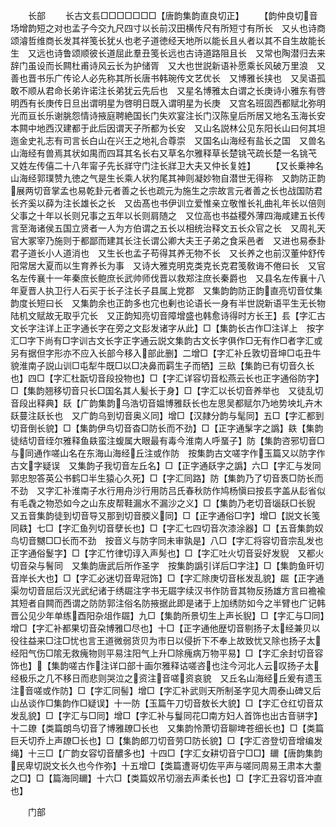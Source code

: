 <!-- { "loadSidebar": true } -->

　　长部
　　长古文镸□□□□□□□【唐韵集韵直良切正】
　　【韵仲良切音场增韵短之对也孟子今交九尺四寸以长前汉田横传尺有所短寸有所长　又乆也诗商颂濬哲维商长发其祥笺长犹乆也老子道徳经天地所以能长且乆者以其不自生故能长生　又远也诗鲁颂顺彼长道屈此羣丑笺长远也古诗道路阻且长　又常也陶潜归去来辞门虽设而长闗杜甫诗风云长为护储胥　又大也世説新语补愿乘长风破万里浪　又善也晋书乐广传论人必先称其所长唐书韩琬传文艺优长　又博雅长挟也　又吴语孤敢不顺从君命长弟许诺注长弟犹云先后也　又星名博雅太白谓之长庚诗小雅东有啓明西有长庚传日旦出谓明星为啓明日既入谓明星为长庚　又宫名班固西都赋北弥明光而亘长乐谢朓怨情诗掖庭聘絶国长门失欢宴注长门汉陈皇后所居又地名玉海长安本闗中地西汉建都于此后因谓天子所都为长安　又山名説林公见东阳长山曰何其坦迤金史礼志有司言长白山在兴王之地礼合尊崇　又国名山海经有盐长之国　又兽名山海经有兽焉其状如禺而四耳其名长右又草名尔雅释草长楚铫芅疏长楚一名铫芅　又姓左传僖二十八年甯子先长牂守门注长牂卫大夫又仲长复姓】
　　【又长乗神名山海经郭璞赞九徳之气是生长乘人状犳尾其神则凝妙物自潜世无得称　又韵防正韵展两切音掌孟也易乾卦元者善之长也疏元为施生之宗故言元者善之长也战国防君长齐奚以薛为注长雄长之长　又齿髙也书伊训立爱惟亲立敬惟长礼曲礼年长以倍则父事之十年以长则兄事之五年以长则肩随之　又位高也书益稷外薄四海咸建五长传言至海诸侯五国立贤者一人为方伯谓之五长以相统治释文五长众官之长　又周礼天官大冢宰乃施则于都鄙而建其长注长谓公卿大夫王子弟之食采邑者　又进也易泰卦君子道长小人道消也　又生长也孟子苟得其养无物不长　又长养之也前汉董仲舒传阳常居大夏而以生育养长为事　又诗大雅克明克类克长克君笺敎诲不倦曰长　又官名左传襄十一年秦庶长鲍庶长武帅师伐晋以救郑注庶长秦爵也　又县名左传襄十八年夏晋人执卫行人石买于长子注长子县属上党郡　又集韵韵防正韵直亮切音仗集韵度长短曰长　又集韵余也正韵多也宂也剰也论语长一身有半世説新语平生无长物陆机文赋故无取乎宂长　又正韵知亮切音障增盛也韩愈诗得时方长王】镸【字汇古文长字注详上正字通长字在旁之文髟发诸字从此】□【集韵长古作□注详上　按字汇□字下尚有□字训古文长字正字通云説文集韵古文长字俱作□无有作□者字汇或另有据但字形亦不应入长部今移入部此删】二增□【字汇补丘敦切音坤□屯丑牛貌淮南子説山训□屯犁牛既□以□决鼻而羁生子而牺】三镹【集韵已有切音久长也】四□【字汇杜翫切音段投物也】□【字汇详容切音松燕云长也正字通俗防字】□【集韵翘移切音只长□国名其人髪长于身】□【字汇以长切音养举也　又徒乱切音段出释典】镺【广韵集韵乌浩切音媪博雅镺长也左思吴都赋尔乃地势坱圠卉木镺蔓注镺长也　又广韵乌到切音奥义同】增□【汉隷分韵与髦同】五□【字汇都到切音倒长貌】□【集韵伊鸟切音杳□防长而不劲】□【正字通髳字之譌】镻【集韵徒结切音绖尔雅释鱼镻蛮注蝮属大眼最有毒今淮南人呼蝁子】防【集韵咨邪切音□与同通作嗟山名在东海山海经丘注或作防　按集韵古文嗟字作玉篇又以防字作古文字疑误　又集韵子我切音左丘名】□【正字通镺字之譌】六□【字汇与发同郭忠恕答英公书鹤□半生猿心久死】□【字汇同路】防【集韵乃了切音褭□防长而不劲　又字汇补淮南子水行用舟沙行用防吕氏春秋防作鸠杨愼曰按镸字盖从髟省似有毛毳之物恐如今之山东皮帮鞋漏水不漏沙之义】□【集韵乃老切音匘镺□长貎　又五音集韵徒到切音导又那到切音腝义同】□【正字通俗□字】增□【説文长笺同镻】七□【字汇鱼列切音孽长也】□【字汇七四切音次漆涂器】□【五音集韵奴鸟切音嬲□□长而不劲　按音义与防字同未审孰是】八□【字汇将容切音宗乱发也正字通俗鬉字】□【字汇竹律切谆入声髣也】□【字汇吐火切音妥好发貎　又都火切音朶与鬌同　又集韵唐武后所作圣字　按集韵譌引详后□字注】□【集韵鱼旰切音岸长大也】□【字汇必迷切音卑冠饰】□【字汇除庚切音枨发乱貌】镼【正字通渠勿切音屈后汉光武纪诸于绣镼注字书无镼字续汉书作防音其物反扬雄方言曰襜褕其短者自闗而西谓之防防郭注俗名防掖据此即是诸于上加绣防如今之半臂也广记韩晋公见少年单练酉阳杂俎作镼】九□【集韵所景切生上声长貎】□【字汇与□同】增□【字汇补都果切音朶博雅□尽也】十□【正字通他歴切音剔扬子太经兼贝以役往益来□注□忧也言王道微弱货贝为市日以侵折下不奉上故致忧又除也扬子太经阳气伤□隂无救瘣物则平易注阳气上升□除瘣病万物平易】□【字汇余封切音容饰也】【集韵嗟古作注详口部十画尔雅释诂嗟咨也注今河北人云叹扬子太经极乐之几不移日而悲则哭泣之资注音嗟资哀貌　又丘名山海经丘爰有遗玉注音嗟或作防】□【字汇同髻】增□【字汇补武则天所制圣字见大周泰山碑又后山丛谈作□集韵作□疑误】十一防【玉篇午刀切音敖长大貌】□【字汇仓红切音苁发乱貌】□【字汇与□同】增□【字汇补与鬘同花□南方妇人首饰也出古音骈字】十二镽【类篇朗鸟切音了博雅镽□长也　又集韵怜萧切音聊埤苍细长也】□【类篇巨夭切乔上声镽□长也】□【集韵郎刀切音劳□防长貌】□【字汇咨登切音增编发绳】十三□【广韵女容切音醲多也】十四□【字汇女耕切音宁□□】镾【唐韵集韵民卑切説文长久也今作弥】十五增□【类篇遭哥切佐平声与嗟同周易王肃本大耋之□】□【篇海同镾】十六□【类篇奴吊切溺去声柔长也】□【字汇丑容切音冲直也】

　　门部
